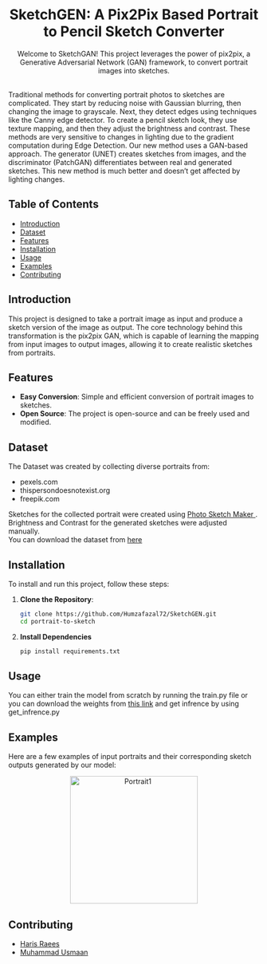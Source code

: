 <h1 align="center">SketchGEN: A Pix2Pix Based Portrait to Pencil Sketch Converter</h1>

<p align="center">Welcome to SketchGAN! This project leverages the power of pix2pix, a Generative Adversarial Network (GAN) framework, to convert portrait images into sketches.</p><br>
Traditional methods for converting portrait photos to sketches are complicated. They start by reducing noise with Gaussian blurring, then changing the image to grayscale. Next, they detect edges using techniques like the Canny edge detector. To create a pencil sketch look, they use texture mapping, and then they adjust the brightness and contrast. These methods are very sensitive to changes in lighting due to the gradient computation during Edge Detection. Our new method uses a GAN-based approach. The generator (UNET) creates sketches from images, and the discriminator (PatchGAN) differentiates between real and generated sketches. This new method is much better and doesn’t get affected by lighting changes.

## Table of Contents
- [Introduction](#introduction)
- [Dataset](#dataset)
- [Features](#features)
- [Installation](#installation)
- [Usage](#usage)
- [Examples](#examples)
- [Contributing](#contributing)

## Introduction

This project is designed to take a portrait image as input and produce a sketch version of the image as output. The core technology behind this transformation is the pix2pix GAN, which is capable of learning the mapping from input images to output images, allowing it to create realistic sketches from portraits.

## Features

- **Easy Conversion**: Simple and efficient conversion of portrait images to sketches.
- **Open Source**: The project is open-source and can be freely used and modified.

## Dataset

The Dataset was created by collecting diverse portraits from:
- pexels.com
- thispersondoesnotexist.org
- freepik.com

Sketches for the collected portrait were created using <a href="https://play.google.com/store/apps/details?id=com.aerotools.photo.sketch.maker.editor&pcampaignid=web_share"> Photo Sketch Maker </a>. Brightness and Contrast for the generated sketches were adjusted manually. <br>
You can download the dataset from <a href ="#">here</a>

## Installation

To install and run this project, follow these steps:

1. **Clone the Repository**:
   ```sh
   git clone https://github.com/Humzafazal72/SketchGEN.git
   cd portrait-to-sketch

2. **Install Dependencies**
   ```sh
   pip install requirements.txt

## Usage
You can either train the model from scratch by running the train.py file or you can download the weights from <a href="#">this link</a> and get infrence by using get_infrence.py 

## Examples

Here are a few examples of input portraits and their corresponding sketch outputs generated by our model:

<div align="center">
    <img src="example.jpg" alt="Portrait1" width="256"/>
</div>

## Contributing
- <a href="https://github.com/harrisrais">Haris Raees</a>
- <a href="https://github.com/Usman-tsk">Muhammad Usmaan</a> 


